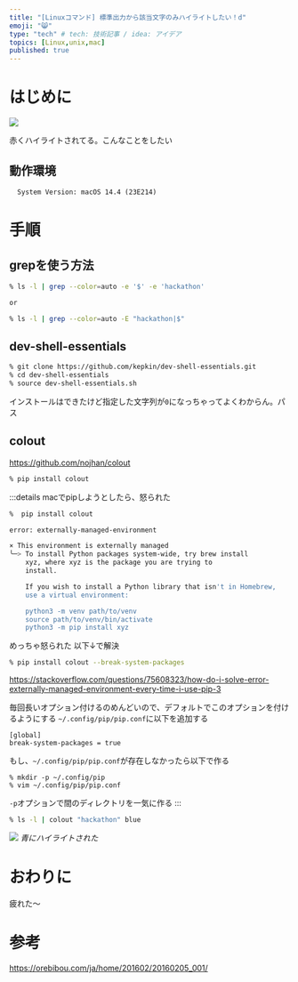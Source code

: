 ```yaml
---
title: "[Linuxコマンド] 標準出力から該当文字のみハイライトしたい！d"
emoji: "😸"
type: "tech" # tech: 技術記事 / idea: アイデア
topics: [Linux,unix,mac]
published: true
---
```

# はじめに
![](https://storage.googleapis.com/zenn-user-upload/d48c58bad393-20240603.png)

赤くハイライトされてる。こんなことをしたい

## 動作環境
      System Version: macOS 14.4 (23E214)

# 手順
## grepを使う方法
```bash
% ls -l | grep --color=auto -e '$' -e 'hackathon'

or

% ls -l | grep --color=auto -E "hackathon|$"
```

## dev-shell-essentials
```bash
% git clone https://github.com/kepkin/dev-shell-essentials.git
% cd dev-shell-essentials
% source dev-shell-essentials.sh
```

インストールはできたけど指定した文字列が`0`になっちゃってよくわからん。パス
## colout
https://github.com/nojhan/colout

```bash
% pip install colout
```

:::details macでpipしようとしたら、怒られた
```bash
%  pip install colout

error: externally-managed-environment

× This environment is externally managed
╰─> To install Python packages system-wide, try brew install
    xyz, where xyz is the package you are trying to
    install.

    If you wish to install a Python library that isn't in Homebrew,
    use a virtual environment:

    python3 -m venv path/to/venv
    source path/to/venv/bin/activate
    python3 -m pip install xyz
```

めっちゃ怒られた
以下↓で解決
```bash
% pip install colout --break-system-packages
```
https://stackoverflow.com/questions/75608323/how-do-i-solve-error-externally-managed-environment-every-time-i-use-pip-3

毎回長いオプション付けるのめんどいので、デフォルトでこのオプションを付けるようにする
`~/.config/pip/pip.conf`に以下を追加する
```
[global]
break-system-packages = true
```
もし、`~/.config/pip/pip.conf`が存在しなかったら以下で作る
```
% mkdir -p ~/.config/pip
% vim ~/.config/pip/pip.conf
```
`-p`オプションで間のディレクトリを一気に作る
:::

```bash
% ls -l | colout "hackathon" blue
```

![](https://storage.googleapis.com/zenn-user-upload/53f0ae6810e6-20240604.png)
*青にハイライトされた*

# おわりに
疲れた〜
# 参考
https://orebibou.com/ja/home/201602/20160205_001/